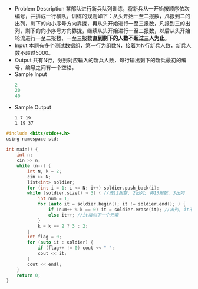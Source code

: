 - Problem Description
某部队进行新兵队列训练，将新兵从一开始按顺序依次编号，并排成一行横队，训练的规则如下：从头开始一至二报数，凡报到二的出列，剩下的向小序号方向靠拢，再从头开始进行一至三报数，凡报到三的出列，剩下的向小序号方向靠拢，继续从头开始进行一至二报数，以后从头开始轮流进行一至二报数、一至三报数**直到剩下的人数不超过三人为止**。
- Input
本题有多个测试数据组，第一行为组数N，接着为N行新兵人数，新兵人数不超过5000。
- Output
共有N行，分别对应输入的新兵人数，每行输出剩下的新兵最初的编号，编号之间有一个空格。
- Sample Input
	```c
	2
	20
	40
	```
- Sample Output
	```
	1 7 19
	1 19 37
	```
```c
#include <bits/stdc++.h>
using namespace std;

int main() {
	int n;
	cin >> n; 
	while (n--) {
		int N, k = 2;
		cin >> N;
        list<int> soldier;
        for (int i = 1; i <= N; i++) soldier.push_back(i);
        while (soldier.size() > 3) { //先12报数, 2出列; 再13报数, 3出列 
        	int num = 1;
        	for (auto it = soldier.begin(); it != soldier.end(); ) { 
        		if (num++ % k == 0) it = soldier.erase(it); //出列, it不变 
        		else it++; //it指向下一个元素 
       		} 
			k = k == 2 ? 3 : 2;  
		}
		int flag = 0;
		for (auto it : soldier) {
			if (flag++ != 0) cout << " ";
			cout << it;
		}
		cout << endl;
	}
	return 0;
}
```

